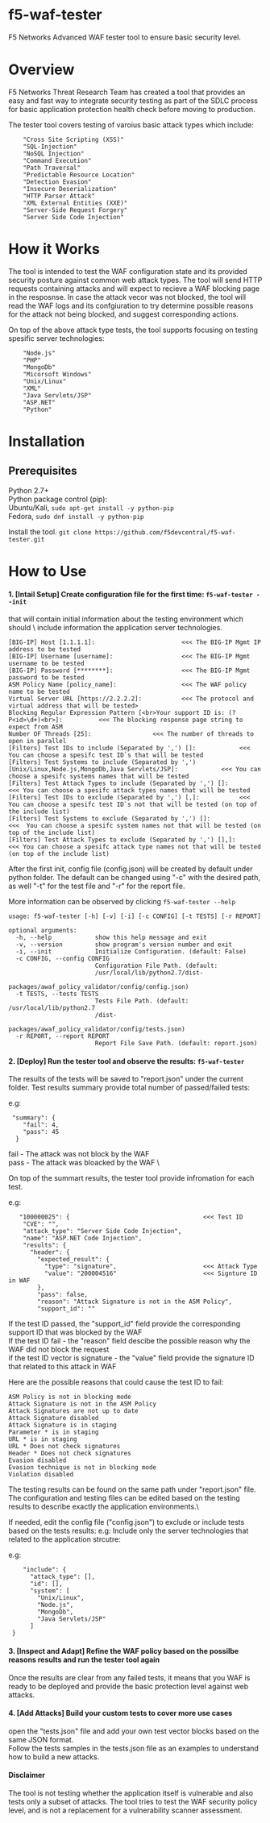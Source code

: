 # f5-waf-tester
F5 Networks Advanced WAF tester tool to ensure basic security level.

# Overview

F5 Networks Threat Research Team has created a tool that provides an easy and fast way to integrate security testing as part of the SDLC process for basic application protection health check before moving to production.

The tester tool covers testing of varoius basic attack types which include:

        "Cross Site Scripting (XSS)"    
        "SQL-Injection"    
        "NoSQL Injection"    
        "Command Execution"    
        "Path Traversal"    
        "Predictable Resource Location"    
        "Detection Evasion"    
        "Insecure Deserialization"    
        "HTTP Parser Attack"    
        "XML External Entities (XXE)"    
        "Server-Side Request Forgery"    
        "Server Side Code Injection"    


# How it Works

The tool is intended to test the WAF configuration state and its provided security posture against common web attack types. The tool will send HTTP requests containing attacks and will expect to recieve a WAF blocking page in the resposnse. In case the attack vecor was not blocked, the tool will read the WAF logs and its confgiuration to try determine possible reasons for the attack not being blocked, and suggest corresponding actions.

On top of the above attack type tests, the tool supports focusing on testing spesific server technologies:

        "Node.js"
        "PHP"
        "MongoDb"
        "Micorsoft Windows"
        "Unix/Linux"
        "XML"
        "Java Servlets/JSP"
        "ASP.NET"
        "Python"

# Installation

## Prerequisites

Python 2.7+\
Python package control (pip):\
Ubuntu/Kali, ```sudo apt-get install -y python-pip```  
Fedora, ```sudo dnf install -y python-pip``` 

Install the tool. ```git clone https://github.com/f5devcentral/f5-waf-tester.git```  

# How to Use

#### 1. [Intail Setup] Create configuration file for the first time:  ```f5-waf-tester --init``` 

that will contain initial information about the testing environment which should \ include information the application server technologies.


```
[BIG-IP] Host [1.1.1.1]:                        <<< The BIG-IP Mgmt IP address to be tested
[BIG-IP] Username [username]:                   <<< The BIG-IP Mgmt username to be tested
[BIG-IP] Password [********]:                   <<< The BIG-IP Mgmt password to be tested
ASM Policy Name [policy_name]:                  <<< The WAF policy name to be tested
Virtual Server URL [https://2.2.2.2]:           <<< The protocol and virtual address that will be tested>
Blocking Regular Expression Pattern [<br>Your support ID is: (?P<id>\d+)<br>]:          <<< The blocking response page string to expect from ASM  
Number OF Threads [25]:                 <<< The number of threads to open in parallel
[Filters] Test IDs to include (Separated by ',') []:            <<< You can choose a spesifc test ID`s that will be tested 
[Filters] Test Systems to include (Separated by ',') [Unix/Linux,Node.js,MongoDb,Java Servlets/JSP]:            <<< You can choose a spesifc systems names that will be tested 
[Filters] Test Attack Types to include (Separated by ',') []:           <<< You can choose a spesifc attack types names that will be tested
[Filters] Test IDs to exclude (Separated by ',') [,]:           <<< You can choose a spesifc test ID`s not that will be tested (on top of the include list)
[Filters] Test Systems to exclude (Separated by ',') []:                <<<  You can choose a spesifc system names not that will be tested (on top of the include list)
[Filters] Test Attack Types to exclude (Separated by ',') [],]:                 <<< You can choose a spesifc attack type names not that will be tested (on top of the include list)
```

After the first init, config file (config.json) will be created by default under python folder.
The default can be changed using "-c" with the desired path, as well "-t" for the test file and "-r" for the report file.


More information can be observed by clicking ```f5-waf-tester --help```
```
usage: f5-waf-tester [-h] [-v] [-i] [-c CONFIG] [-t TESTS] [-r REPORT]

optional arguments:
  -h, --help            show this help message and exit
  -v, --version         show program's version number and exit
  -i, --init            Initialize Configuration. (default: False)
  -c CONFIG, --config CONFIG
                        Configuration File Path. (default:
                        /usr/local/lib/python2.7/dist-
                        packages/awaf_policy_validator/config/config.json)
  -t TESTS, --tests TESTS
                        Tests File Path. (default: /usr/local/lib/python2.7
                        /dist-
                        packages/awaf_policy_validator/config/tests.json)
  -r REPORT, --report REPORT
                        Report File Save Path. (default: report.json)
  ```

#### 2. [Deploy] Run the tester tool and observe the results: ```f5-waf-tester```

The results of the tests will be saved to "report.json" under the current folder. 
Test results summary provide total number of passed/failed tests:

e.g:

```
 "summary": {
    "fail": 4,
    "pass": 45
  }
  ```
    
  fail - The attack was not block by the WAF\
  pass - The attack was bloacked by the WAF \
  
  On top of the summart results, the tester tool provide infromation for each test.
  
  e.g: 
  
  ```
     "100000025": {                                     <<< Test ID
      "CVE": "",
      "attack_type": "Server Side Code Injection",  
      "name": "ASP.NET Code Injection",
      "results": {
        "header": {                                      
          "expected_result": {
            "type": "signature",                        <<< Attack Type
            "value": "200004516"                        <<< Signture ID in WAF
          },
          "pass": false,
          "reason": "Attack Signature is not in the ASM Policy",
          "support_id": ""
```
  
  If the test ID passed, the "support_id" field provide the corresponding support ID that was blocked by the WAF \
  If the test ID fail -  the "reason" field descibe the possible reason why the WAF did not block the request \
  if the test ID vector is signature - the "value" field provide the signature ID that related to this attack in WAF
  
  Here are the possible reasons that could cause the test ID to fail:
  ```
  ASM Policy is not in blocking mode
  Attack Signature is not in the ASM Policy
  Attack Signatures are not up to date
  Attack Signature disabled
  Attack Signature is in staging
  Parameter * is in staging
  URL * is in staging
  URL * Does not check signatures
  Header * Does not check signatures
  Evasion disabled
  Evasion technique is not in blocking mode
  Violation disabled
 ```
  

The testing results can be found on the same path under "report.json" file.\
The configuration and testing files can be edited based on the testing results to describe exactly the application environments.\

If needed, edit the config file ("config.json") to exclude or include tests based on the tests results:
e.g: Include only the server technologies that related to the application strcutre:

e.g:
```
    "include": {
      "attack_type": [],
      "id": [],
      "system": [
        "Unix/Linux",
        "Node.js",
        "MongoDb",
        "Java Servlets/JSP"
      ]
 }
 ```

#### 3. [Inspect and Adapt] Refine the WAF policy based on the possilbe reasons results and run the tester tool again
Once the results are clear from any failed tests, it means that you WAF is ready to be deployed and provide the basic protection level against web attacks.

#### 4. [Add Attacks] Build your custom tests to cover more use cases 
open the "tests.json" file and add your own test vector blocks based on the same JSON format.  
Follow the tests samples in the tests.json file as an examples to understand how to build a new attacks.

#### Disclaimer
The tool is not testing whether the application itself is vulnerable and also tests only a subset of attacks. The tool tries to test the WAF security policy level, and is not a replacement for a vulnerability scanner assessment.
